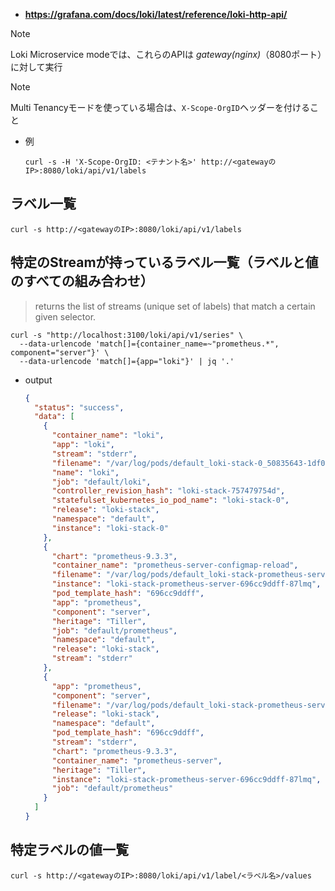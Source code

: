 - **https://grafana.com/docs/loki/latest/reference/loki-http-api/**

> [!NOTE]  
> Loki Microservice modeでは、これらのAPIは *gateway(nginx)*（8080ポート）に対して実行

> [!NOTE]  
> Multi Tenancyモードを使っている場合は、`X-Scope-OrgID`ヘッダーを付けること  
> - 例 
>   ```shell
>   curl -s -H 'X-Scope-OrgID: <テナント名>' http://<gatewayのIP>:8080/loki/api/v1/labels
>   ```

## ラベル一覧
```shell
curl -s http://<gatewayのIP>:8080/loki/api/v1/labels
```

## 特定のStreamが持っているラベル一覧（ラベルと値のすべての組み合わせ）
> returns the list of streams (unique set of labels) that match a certain given selector.

```shell
curl -s "http://localhost:3100/loki/api/v1/series" \
  --data-urlencode 'match[]={container_name=~"prometheus.*", component="server"}' \
  --data-urlencode 'match[]={app="loki"}' | jq '.'
```
- output  
  ```json
  {
    "status": "success",
    "data": [
      {
        "container_name": "loki",
        "app": "loki",
        "stream": "stderr",
        "filename": "/var/log/pods/default_loki-stack-0_50835643-1df0-11ea-ba79-025000000001/loki/0.log",
        "name": "loki",
        "job": "default/loki",
        "controller_revision_hash": "loki-stack-757479754d",
        "statefulset_kubernetes_io_pod_name": "loki-stack-0",
        "release": "loki-stack",
        "namespace": "default",
        "instance": "loki-stack-0"
      },
      {
        "chart": "prometheus-9.3.3",
        "container_name": "prometheus-server-configmap-reload",
        "filename": "/var/log/pods/default_loki-stack-prometheus-server-696cc9ddff-87lmq_507b1db4-1df0-11ea-ba79-025000000001/prometheus-server-configmap-reload/0.log",
        "instance": "loki-stack-prometheus-server-696cc9ddff-87lmq",
        "pod_template_hash": "696cc9ddff",
        "app": "prometheus",
        "component": "server",
        "heritage": "Tiller",
        "job": "default/prometheus",
        "namespace": "default",
        "release": "loki-stack",
        "stream": "stderr"
      },
      {
        "app": "prometheus",
        "component": "server",
        "filename": "/var/log/pods/default_loki-stack-prometheus-server-696cc9ddff-87lmq_507b1db4-1df0-11ea-ba79-025000000001/prometheus-server/0.log",
        "release": "loki-stack",
        "namespace": "default",
        "pod_template_hash": "696cc9ddff",
        "stream": "stderr",
        "chart": "prometheus-9.3.3",
        "container_name": "prometheus-server",
        "heritage": "Tiller",
        "instance": "loki-stack-prometheus-server-696cc9ddff-87lmq",
        "job": "default/prometheus"
      }
    ]
  }
  ```

## 特定ラベルの値一覧
```shell
curl -s http://<gatewayのIP>:8080/loki/api/v1/label/<ラベル名>/values
```